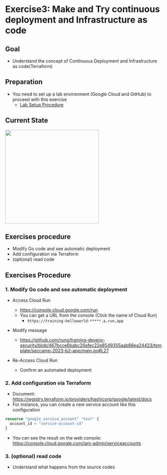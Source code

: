 # Exercise3: Make and Try continuous deployment and Infrastructure as code
## Goal
- Understand the concept of Continuous Deployment and Infrastructure as code(Terraform)

## Preparation
- You need to set up a lab environment (Google Cloud and GitHub) to proceed with this exercise
  - [Lab Setup Procedure](lab-setup.md)

## Current State

<kbd> <img src="https://user-images.githubusercontent.com/1150301/183403529-505390f7-ecfe-4cd4-9356-c7fcedfa5801.png" height="300"> </kbd>

## Exercises procedure
- Modify Go code and see automatic deployment
- Add configuration via Terraform
- (optional) read code

## Exercises Procedure
### 1. Modify Go code and see automatic deployment
- Access Cloud Run
  - https://console.cloud.google.com/run
  - You can get a URL from the console (Click the name of Cloud Run)
    - `https://training-helloworld-*****.a.run.app`
- Modify message
  - https://github.com/rung/training-devenv-security/blob/467bcce6babc26afec22e8549355aab88ea24423/template/seccamp-2023-b2-app/main.go#L27

- Re-Access Cloud Run
  - Confirm an automated deployment

### 2. Add configuration via Terraform
- Document: https://registry.terraform.io/providers/hashicorp/google/latest/docs
- For instance, you can create a new service account like this configuration
```terraform
resource "google_service_account" "test" {
  account_id = "service-account-id"
}
```

- You can see the result on the web console: https://console.cloud.google.com/iam-admin/serviceaccounts

### 3. (optional) read code
- Understand what happens from the source codes
